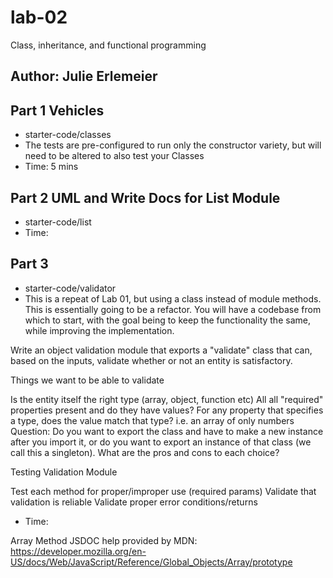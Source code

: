# lab-02
Class, inheritance, and functional programming

## Author: Julie Erlemeier

## Part 1 Vehicles
* starter-code/classes
* The tests are pre-configured to run only the constructor variety, but will need to be altered to also test your Classes
* Time: 5 mins

## Part 2 UML and Write Docs for List Module
* starter-code/list
* Time: 

## Part 3 
* starter-code/validator
* This is a repeat of Lab 01, but using a class instead of module methods. This is essentially going to be a refactor. You will have a codebase from which to start, with the goal being to keep the functionality the same, while improving the implementation.

Write an object validation module that exports a "validate" class that can, based on the inputs, validate whether or not an entity is satisfactory.

Things we want to be able to validate

Is the entity itself the right type (array, object, function etc)
All all "required" properties present and do they have values?
For any property that specifies a type, does the value match that type?
i.e. an array of only numbers
Question: Do you want to export the class and have to make a new instance after you import it, or do you want to export an instance of that class (we call this a singleton). What are the pros and cons to each choice?

Testing
Validation Module

Test each method for proper/improper use (required params)
Validate that validation is reliable
Validate proper error conditions/returns
* Time:

Array Method JSDOC help provided by MDN: https://developer.mozilla.org/en-US/docs/Web/JavaScript/Reference/Global_Objects/Array/prototype